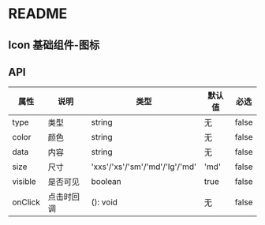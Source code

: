 # README
## Icon 基础组件-图标
## API

属性 | 说明 | 类型 | 默认值 | 必选
----|-----|------|------|------
type | 类型 | string | 无 | false
color | 颜色 | string | 无 | false
data | 内容 | string | 无 | false
size | 尺寸 | 'xxs'/'xs'/'sm'/'md'/'lg'/'md' | 'md' |false
visible | 是否可见 | boolean | true | false
onClick | 点击时回调 | (): void | 无 | false
